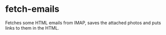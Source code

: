 # fetch-emails
Fetches some HTML emails from IMAP, saves the attached photos and puts links to them in the HTML.
